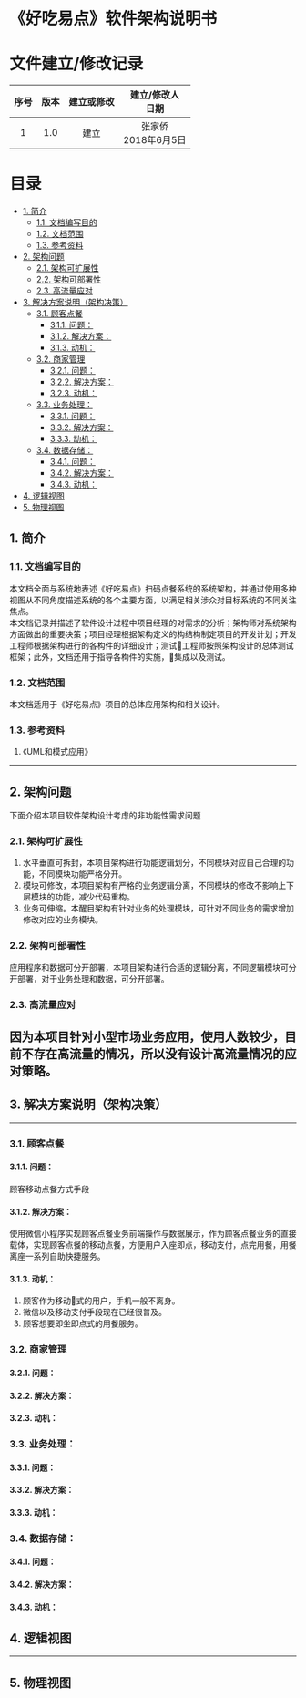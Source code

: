 # 《好吃易点》软件架构说明书

# 文件建立/修改记录
|序号 |版本|建立或修改|建立/修改人</br>日期|
|:--:|:--:|:-----:|:----------------:|
|1   |1.0 |建立   |张家侨</br>2018年6月5日|

# 目录
<!-- TOC depthFrom:2 -->

- [1. 简介](#1-简介)
    - [1.1. 文档编写目的](#11-文档编写目的)
    - [1.2. 文档范围](#12-文档范围)
    - [1.3. 参考资料](#13-参考资料)
- [2. 架构问题](#2-架构问题)
    - [2.1. 架构可扩展性](#21-架构可扩展性)
    - [2.2. 架构可部署性](#22-架构可部署性)
    - [2.3. 高流量应对](#23-高流量应对)
- [3. 解决方案说明（架构决策）](#3-解决方案说明架构决策)
    - [3.1. 顾客点餐](#31-顾客点餐)
        - [3.1.1. 问题：](#311-问题)
        - [3.1.2. 解决方案：](#312-解决方案)
        - [3.1.3. 动机：](#313-动机)
    - [3.2. 商家管理](#32-商家管理)
        - [3.2.1. 问题：](#321-问题)
        - [3.2.2. 解决方案：](#322-解决方案)
        - [3.2.3. 动机：](#323-动机)
    - [3.3. 业务处理：](#33-业务处理)
        - [3.3.1. 问题：](#331-问题)
        - [3.3.2. 解决方案：](#332-解决方案)
        - [3.3.3. 动机：](#333-动机)
    - [3.4. 数据存储：](#34-数据存储)
        - [3.4.1. 问题：](#341-问题)
        - [3.4.2. 解决方案：](#342-解决方案)
        - [3.4.3. 动机：](#343-动机)
- [4. 逻辑视图](#4-逻辑视图)
- [5. 物理视图](#5-物理视图)

<!-- /TOC -->

## 1. 简介
### 1.1. 文档编写目的
本文档全面与系统地表述《好吃易点》扫码点餐系统的系统架构，并通过使用多种视图从不同角度描述系统的各个主要方面，以满足相关涉众对目标系统的不同关注焦点。<br>
本文档记录并描述了软件设计过程中项目经理的对需求的分析；架构师对系统架构方面做出的重要决策；项目经理根据架构定义的构结构制定项目的开发计划；开发工程师根据架构进行的各构件的详细设计；测试工程师按照架构设计的总体测试框架；此外，文档还用于指导各构件的实施，集成以及测试。

### 1.2. 文档范围
本文档适用于《好吃易点》项目的总体应用架构和相关设计。

### 1.3. 参考资料
1. 《UML和模式应用》
---
## 2. 架构问题
下面介绍本项目软件架构设计考虑的非功能性需求问题
### 2.1. 架构可扩展性
1. 水平垂直可拆封，本项目架构进行功能逻辑划分，不同模块对应自己合理的功能，不同模块功能严格分开。
2. 模块可修改，本项目架构有严格的业务逻辑分离，不同模块的修改不影响上下层模块的功能，减少代码重构。
3. 业务可伸缩。本醒目架构有针对业务的处理模块，可针对不同业务的需求增加修改对应的业务模块。

### 2.2. 架构可部署性
应用程序和数据可分开部署，本项目架构进行合适的逻辑分离，不同逻辑模块可分开部署，对于业务处理和数据，可分开部署。

### 2.3. 高流量应对
因为本项目针对小型市场业务应用，使用人数较少，目前不存在高流量的情况，所以没有设计高流量情况的应对策略。
---
## 3. 解决方案说明（架构决策）
---
### 3.1. 顾客点餐
#### 3.1.1. 问题：
顾客移动点餐方式手段
#### 3.1.2. 解决方案：
使用微信小程序实现顾客点餐业务前端操作与数据展示，作为顾客点餐业务的直接载体，实现顾客点餐的移动点餐，方便用户入座即点，移动支付，点完用餐，用餐离座一系列自助快捷服务。
#### 3.1.3. 动机：
1. 顾客作为移动式的用户，手机一般不离身。
2. 微信以及移动支付手段现在已经很普及。
3. 顾客想要即坐即点式的用餐服务。

### 3.2. 商家管理
#### 3.2.1. 问题：

#### 3.2.2. 解决方案：

#### 3.2.3. 动机：

### 3.3. 业务处理：
#### 3.3.1. 问题：

#### 3.3.2. 解决方案：

#### 3.3.3. 动机：

### 3.4. 数据存储：
#### 3.4.1. 问题：

#### 3.4.2. 解决方案：

#### 3.4.3. 动机：

## 4. 逻辑视图
---
## 5. 物理视图

